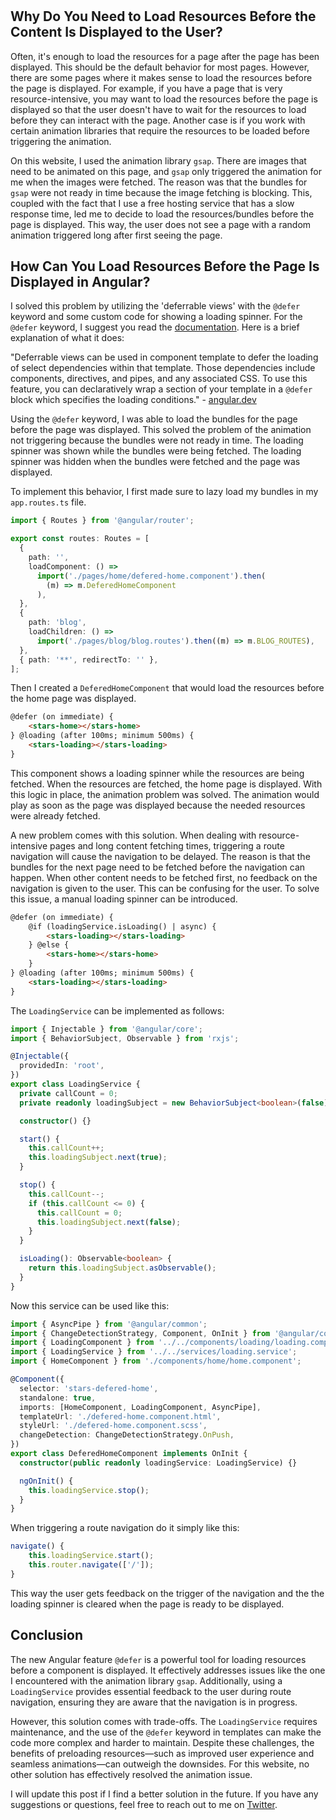 #

## Why Do You Need to Load Resources Before the Content Is Displayed to the User?

Often, it's enough to load the resources for a page after the page has been displayed. This should be the default behavior for most pages. However, there are some pages where it makes sense to load the resources before the page is displayed. For example, if you have a page that is very resource-intensive, you may want to load the resources before the page is displayed so that the user doesn't have to wait for the resources to load before they can interact with the page. Another case is if you work with certain animation libraries that require the resources to be loaded before triggering the animation.

On this website, I used the animation library `gsap`. There are images that need to be animated on this page, and `gsap` only triggered the animation for me when the images were fetched. The reason was that the bundles for `gsap` were not ready in time because the image fetching is blocking. This, coupled with the fact that I use a free hosting service that has a slow response time, led me to decide to load the resources/bundles before the page is displayed. This way, the user does not see a page with a random animation triggered long after first seeing the page.

## How Can You Load Resources Before the Page Is Displayed in Angular?

I solved this problem by utilizing the 'deferrable views' with the `@defer` keyword and some custom code for showing a loading spinner. For the `@defer` keyword, I suggest you read the [documentation](https://angular.dev/guide/defer). Here is a brief explanation of what it does:

"Deferrable views can be used in component template to defer the loading of select dependencies within that template. Those dependencies include components, directives, and pipes, and any associated CSS. To use this feature, you can declaratively wrap a section of your template in a `@defer` block which specifies the loading conditions." - [angular.dev](https://angular.dev/guide/defer)

Using the `@defer` keyword, I was able to load the bundles for the page before the page was displayed. This solved the problem of the animation not triggering because the bundles were not ready in time. The loading spinner was shown while the bundles were being fetched. The loading spinner was hidden when the bundles were fetched and the page was displayed.

To implement this behavior, I first made sure to lazy load my bundles in my `app.routes.ts` file.

```typescript
import { Routes } from '@angular/router';

export const routes: Routes = [
  {
    path: '',
    loadComponent: () =>
      import('./pages/home/defered-home.component').then(
        (m) => m.DeferedHomeComponent
      ),
  },
  {
    path: 'blog',
    loadChildren: () =>
      import('./pages/blog/blog.routes').then((m) => m.BLOG_ROUTES),
  },
  { path: '**', redirectTo: '' },
];
```

Then I created a `DeferedHomeComponent` that would load the resources before the home page was displayed.

```html
@defer (on immediate) {
    <stars-home></stars-home>
} @loading (after 100ms; minimum 500ms) {
    <stars-loading></stars-loading>
}
```

This component shows a loading spinner while the resources are being fetched. When the resources are fetched, the home page is displayed. With this logic in place, the animation problem was solved. The animation would play as soon as the page was displayed because the needed resources were already fetched.

A new problem comes with this solution. When dealing with resource-intensive pages and long content fetching times, triggering a route navigation will cause the navigation to be delayed. The reason is that the bundles for the next page need to be fetched before the navigation can happen. When other content needs to be fetched first, no feedback on the navigation is given to the user. This can be confusing for the user. To solve this issue, a manual loading spinner can be introduced.

```html
@defer (on immediate) { 
    @if (loadingService.isLoading() | async) {
        <stars-loading></stars-loading>
    } @else {
        <stars-home></stars-home>
    } 
} @loading (after 100ms; minimum 500ms) {
    <stars-loading></stars-loading>
}
```

The `LoadingService` can be implemented as follows:

```typescript
import { Injectable } from '@angular/core';
import { BehaviorSubject, Observable } from 'rxjs';

@Injectable({
  providedIn: 'root',
})
export class LoadingService {
  private callCount = 0;
  private readonly loadingSubject = new BehaviorSubject<boolean>(false);

  constructor() {}

  start() {
    this.callCount++;
    this.loadingSubject.next(true);
  }

  stop() {
    this.callCount--;
    if (this.callCount <= 0) {
      this.callCount = 0;
      this.loadingSubject.next(false);
    }
  }

  isLoading(): Observable<boolean> {
    return this.loadingSubject.asObservable();
  }
}
```

Now this service can be used like this:

```typescript
import { AsyncPipe } from '@angular/common';
import { ChangeDetectionStrategy, Component, OnInit } from '@angular/core';
import { LoadingComponent } from '../../components/loading/loading.component';
import { LoadingService } from '../../services/loading.service';
import { HomeComponent } from './components/home/home.component';

@Component({
  selector: 'stars-defered-home',
  standalone: true,
  imports: [HomeComponent, LoadingComponent, AsyncPipe],
  templateUrl: './defered-home.component.html',
  styleUrl: './defered-home.component.scss',
  changeDetection: ChangeDetectionStrategy.OnPush,
})
export class DeferedHomeComponent implements OnInit {
  constructor(public readonly loadingService: LoadingService) {}

  ngOnInit() {
    this.loadingService.stop();
  }
}
```

When triggering a route navigation do it simply like this:

```typescript
navigate() {
    this.loadingService.start();
    this.router.navigate(['/']);
}
```

This way the user gets feedback on the trigger of the navigation and the the loading spinner is cleared when the page is ready to be displayed.

## Conclusion

The new Angular feature `@defer` is a powerful tool for loading resources before a component is displayed. It effectively addresses issues like the one I encountered with the animation library `gsap`. Additionally, using a `LoadingService` provides essential feedback to the user during route navigation, ensuring they are aware that the navigation is in progress.

However, this solution comes with trade-offs. The `LoadingService` requires maintenance, and the use of the `@defer` keyword in templates can make the code more complex and harder to maintain. Despite these challenges, the benefits of preloading resources—such as improved user experience and seamless animations—can outweigh the downsides. For this website, no other solution has effectively resolved the animation issue.

I will update this post if I find a better solution in the future. If you have any suggestions or questions, feel free to reach out to me on [Twitter](https://x.com/starsbit1).
